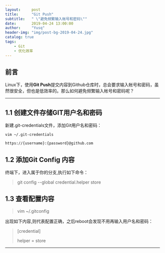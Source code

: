 ```yaml
---
layout:     post
title:      "Git Push"
subtitle:   " \"避免频繁输入帐号和密码\""
date:       2019-04-24 13:00:00
author:     "Yusq"
header-img: "img/post-bg-2019-04-24.jpg"
catalog: true
tags:
    - Git
    - 优化效率
---
```



## 前言

Linux下，使用**Git Push**提交内容到Github仓库时，总会要求输入帐号和密码，虽然很安全，但也是低效率的。那么如何避免频繁输入帐号和密码呢？

---

## 1.1 创建文件存储GIT用户名和密码

新建.git-credentials文件，添加Git用户名和密码：

```
vim ~/.git-credentials

https://{username}:{password}@github.com

```

## 1.2 添加Git Config 内容

终端下，进入属于你的分支,执行如下命令：

> git config --global credential.helper store


## 1.3 查看配置内容

> vim ~/.gitconfig

出现如下内容,则代表配置正确，之后reboot会发现不用再输入用户名和密码：

> [credential]
>
>    helper = store

---


